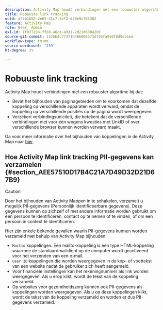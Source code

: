 ```yaml
---
description: Activity Map houdt verbindingen met een robuuster algoritme bij dat
title: Robuuste link tracking
uuid: a72b1652-2e69-41c7-8cf2-d39e9c705302
feature: Activity Map
role: User, Admin
exl-id: 1f077234-ff88-46ce-a931-2d21d68042b0
source-git-commit: 7226b4c77371b486006671d72efa9e0f0d9eb1ea
workflow-type: tm+mt
source-wordcount: '239'
ht-degree: 2%

---
```


# Robuuste link tracking

Activity Map houdt verbindingen met een robuuster algoritme bij dat:

* Bevat het bijhouden van paginagebieden om te voorkomen dat dezelfde koppeling op verschillende apparaten wordt verward, omdat de koppeling op verschillende posities op de pagina wordt weergegeven.
* Verzekert verbindingsuniciteit, die betekent dat de verschillende verbindingen niet voor één wegens kwesties met LinkID of over verschillende browser kunnen worden verward maakt.

Ga voor meer informatie over het bijhouden van koppelingen in de Activity Map naar [hier](/help/analyze/activity-map/activitymap-link-tracking/activitymap-link-tracking-methodology.md).

## Hoe Activity Map link tracking PII-gegevens kan verzamelen {#section_AEE57510D17B4C21A7D49D32D21D67B9}

>[!CAUTION]
>
>Door het bijhouden van Activity Mappen in te schakelen, verzamelt u mogelijk PII-gegevens (Persoonlijk identificeerbare gegevens). Deze gegevens kunnen op zichzelf of met andere informatie worden gebruikt om één persoon te identificeren, contact op te nemen of te vinden, of om een persoon in context te identificeren.

Hier zijn enkele bekende gevallen waarin PII-gegevens kunnen worden verzameld met behulp van Activity Map bijhouden:

* `Mailto` koppelingen. Een mailto-koppeling is een type HTML-koppeling waarmee de standaardmailclient op de computer wordt geactiveerd voor het verzenden van een e-mail.
* `User ID` koppelingen die worden weergegeven in de kop- of voettekst van een website nadat de gebruiker zich heeft aangemeld.
* Voor financiële instellingen kan het rekeningnummer als link worden weergegeven. Als u erop klikt, wordt de tekst van de koppeling verzameld.
* Op websites voor gezondheidszorg kunnen ook PII-gegevens als koppelingen worden weergegeven. Als u op deze koppelingen klikt, wordt de tekst van de koppeling verzameld en worden er dus PII-gegevens verzameld.
